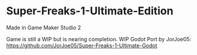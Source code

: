 # Super-Freaks-1-Ultimate-Edition
 
Made in Game Maker Studio 2

Game is still a WIP but is nearing completion.
WIP Godot Port by JorJoe05: https://github.com/JorJoe05/Super-Freaks-1-Ultimate-Godot
